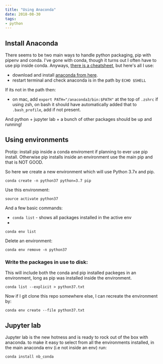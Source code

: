 ```yaml
---
title: "Using Anaconda"
date: 2018-08-30
tags:
- python
---
```


## Install Anaconda

There seems to be two main ways to handle python packaging, pip with pipenv and conda. I've gone with conda, though it turns out I often have to use pip inside conda. Anyways, [there is a cheatsheet](https://conda.io/docs/_downloads/conda-cheatsheet.pdf), but here's all I use:

- download and install [anaconda from here](https://www.anaconda.com/download).
- restart terminal and check anaconda is in the path by `ECHO $SHELL`

If its not in the path then:

- on mac, add `export PATH="/anaconda3/bin:$PATH"` at the top of `.zshrc` if using zsh, on bash it should have automatically added that to `.bash_profile`, add if not present.

And python + jupyter lab + a bunch of other packages should be up and running!

## Using environments

Protip: install pip inside a conda enviroment if planning to ever use pip install. Otherwise pip installs inside an environment use the main pip and that is NOT GOOD. 

So here we create a new environment which will use Python 3.7x and pip.

`conda create -n python37 python=3.7 pip`

Use this environment:

`source activate python37`


And a few basic commands:

- `conda list` - shows all packages installed in the active env
- 

`conda env list`

Delete an environment:

`conda env remove -n python37`


### Write the packages in use to disk:

This will include both the conda and pip installed packeges in an environment, long as pip was installed inside the environment.

`conda list --explicit > python37.txt`

Now if I git clone this repo somewhere else, I can recreate the environment by:

`conda env create --file python37.txt`

## Jupyter lab

Jupyter lab is the new hotness and is ready to rock out of the box with anaconda. to make it easy to select from all the environments installed, in the main anaconda env (i.e not inside an env) run:

`conda install nb_conda`

